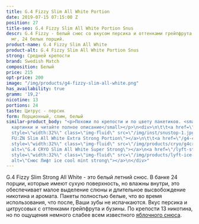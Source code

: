 ```yaml
---
title: G.4 Fizzy Slim All White Portion
date: 2019-07-15 07:15:00 Z
position: 27
title-seo: G.4 Fizzy Slim All White Portion Snus
descr: G.4 Fizzy - белый снюс со вкусом персика и оттенками грейпфрута. Крепость 13
  мг, 24 белых порций.
product-name: G.4 Fizzy Slim All White
product-alt: G.4 Fizzy Slim All White Portion Snus
strong: Средней крепости
brand: Swedish Match
composition: Белый
price: 215
opt-price: 200
image: "/img/products/g4-fizzy-slim-all-white.png"
has_availability: true
gramm: '19,2'
nicotine: 13
portions: 24
taste: Цитрус - персик
form: Порционный, слим, белый
similar-product_body: "<p>Похожи по крепости и по цвету пакетиков. <small>Жмите на
  картинки и читайте полное описание</small></p>\n<div>\n\t\t<a href=\"/general-g4-slim-apple-white\"><img
  style=\"width:32%\" class=\"img-fluid\" src=\"/img/inst/snustop-1.jpg\" alt=\"G.4
  FU:ZN Slim All White Extra Strong Portion\"></a>\n\t\t<a href=\"/g4-cryo-slim-all-white-super-strong\"><img
  style=\"width:32%\" class=\"img-fluid\" src=\"/img/products/cryo/g4cryo-snus.jpg\"
  alt=\"G.4 CRYO Slim All White Super Strong\"></a>\n<a href=\"/lyft-strong-ice-cool-mint-slim-all-white\"><img
  style=\"width:32%\" class=\"img-fluid\" src=\"/img/products/lyft-ice-cool-mint/lyft-ice-cool-mint.JPG\"
  alt=\"Снюс Лифт ice cool mint strong\"></a>\n</div>"
---
```


G.4 Fizzy Slim Strong All White - это белый летний снюс.
В банке 24 порции, которые имеют сухую поверхность, но влажны внутри, это обеспечивает малое выделение слюны и длительное высвобождение никотина и аромата. Пакеты полностью белые, что во время использования, что после, Ваши зубы не испачкаются.
Вкус персика и цитрусовых с оттенками грейпфрута и бузины.
По крепости 13 никотина, но по ощущения немного слабее всем известного [яблочного снюса](/general-g4-slim-apple-white).
